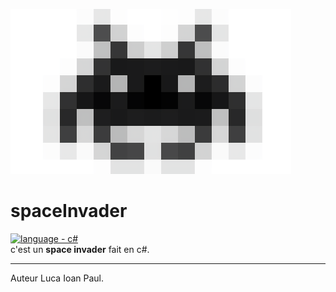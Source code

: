 ![spcae invader](/assets/images/spaceInvader2.png) 
# spaceInvader 
[![language - c#](https://img.shields.io/badge/language-c%23-996ED2)](https://docs.microsoft.com/en-us/dotnet/)  
c'est un **space invader** fait en c#.  

***

Auteur Luca Ioan Paul.
